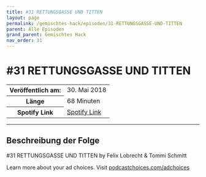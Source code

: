 ```yaml
---
title: #31 RETTUNGSGASSE UND TITTEN
layout: page
permalink: /gemischtes-hack/episoden/31-RETTUNGSGASSE-UND-TITTEN
parent: Alle Episoden
grand_parent: Gemischtes Hack
nav_order: 31
---
```


# #31 RETTUNGSGASSE UND TITTEN
<table class="resp-table dcf-table dcf-table-responsive dcf-table-bordered dcf-table-striped dcf-w-100%">
                    <tbody>
                        <tr>
                            <th scope="row">Veröffentlich am:</th>
                            <td data-label="Veröffentlich am:">30. Mai 2018</td>
                        </tr>
                        <tr>
                            <th scope="row">Länge </th>
                            <td data-label="Länge ">68 Minuten</td>
                        </tr><tr>
                                <th scope="row">Spotify Link</th>
                                <td data-label="Spotify Link"><a href="https://open.spotify.com/episode/3rbcc8iTNAvdwBHzXGmeAH">Spotify Link</a></td>
                            </tr></tbody>
                </table>

***

## Beschreibung der Folge

<div>
<p>#31 RETTUNGSGASSE UND TITTEN by Felix Lobrecht &amp; Tommi Schmitt</p><p> </p><p>Learn more about your ad choices. Visit <a href="https://podcastchoices.com/adchoices">podcastchoices.com/adchoices</a></p>  
</div>


